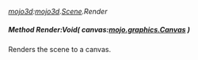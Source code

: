 _[mojo3d](../../modules/mojo3d/mojo3d-module.md):[mojo3d](../../modules/mojo3d/mojo3d-module.md).[Scene](../../modules/mojo3d/mojo3d-scene.md).Render_
##### Method Render:Void( canvas:[mojo.graphics.Canvas](../../modules/mojo/mojo-graphics-canvas.md) )
Renders the scene to	a canvas.
